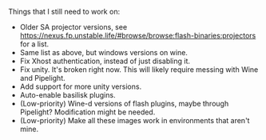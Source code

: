 Things that I still need to work on:
 - Older SA projector versions, see https://nexus.fp.unstable.life/#browse/browse:flash-binaries:projectors for a list.
 - Same list as above, but windows versions on wine.
 - Fix Xhost authentication, instead of just disabling it.
 - Fix unity. It's broken right now. This will likely require messing with Wine and Pipelight.
 - Add support for more unity versions.
 - Auto-enable basilisk plugins.
 - (Low-priority) Wine-d versions of flash plugins, maybe through Pipelight? Modification might be needed.
 - (Low-priority) Make all these images work in environments that aren't mine.
